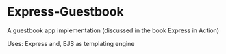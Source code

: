 # Express-Guestbook

A guestbook app implementation (discussed in the book Express in Action)

Uses:
Express and,
EJS as templating engine
